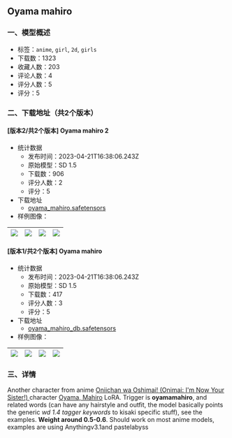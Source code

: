 ## Oyama mahiro
### 一、模型概述

- 标签：`anime`, `girl`, `2d`, `girls`
- 下载数：1323
- 收藏人数：203
- 评论人数：4
- 评分人数：5
- 评分：5

### 二、下载地址（共2个版本）

#### [版本2/共2个版本] Oyama mahiro 2

- 统计数据
  - 发布时间：2023-04-21T16:38:06.243Z
  - 原始模型：SD 1.5
  - 下载数：906
  - 评分人数：2
  - 评分：5
- 下载地址
  - [oyama_mahiro.safetensors](https://civitai.com/api/download/models/11214)
- 样例图像：

| <img src="https://image.civitai.com/xG1nkqKTMzGDvpLrqFT7WA/21b12d21-171e-401a-c1fe-2c2814524800/width=450/107966.jpeg" /> | <img src="https://image.civitai.com/xG1nkqKTMzGDvpLrqFT7WA/151f9d2d-8fe2-43aa-5827-dc74e0f8eb00/width=450/107965.jpeg" /> | <img src="https://image.civitai.com/xG1nkqKTMzGDvpLrqFT7WA/9517357f-5854-4cba-7422-05cee44a7800/width=450/107964.jpeg" /> | <img src="https://image.civitai.com/xG1nkqKTMzGDvpLrqFT7WA/ccefd3ab-31b3-4d2f-4e3b-d592596bf400/width=450/107962.jpeg" /> |
| ---- | ---- | ---- | ---- |

#### [版本1/共2个版本] Oyama mahiro

- 统计数据
  - 发布时间：2023-04-21T16:38:06.243Z
  - 原始模型：SD 1.5
  - 下载数：417
  - 评分人数：3
  - 评分：5
- 下载地址
  - [oyama_mahiro_db.safetensors](https://civitai.com/api/download/models/9370)
- 样例图像：

| <img src="https://image.civitai.com/xG1nkqKTMzGDvpLrqFT7WA/de7d7e83-d897-4945-1b99-e2a48a5f5900/width=450/90054.jpeg" /> | <img src="https://image.civitai.com/xG1nkqKTMzGDvpLrqFT7WA/2c9cafa8-a7b1-49d4-d624-7d9769bf5900/width=450/90059.jpeg" /> | <img src="https://image.civitai.com/xG1nkqKTMzGDvpLrqFT7WA/e2766aef-e8d2-47a2-df05-0be186531600/width=450/90057.jpeg" /> | <img src="https://image.civitai.com/xG1nkqKTMzGDvpLrqFT7WA/a00bf029-94cc-444a-1794-5386faef2e00/width=450/90056.jpeg" /> |
| ---- | ---- | ---- | ---- |


### 三、详情
<p>Another character from anime <a target="_blank" rel="ugc" href="https://myanimelist.net/anime/51678/Oniichan_wa_Oshimai">Oniichan wa Oshimai! (Onimai: I'm Now Your Sister!) </a>character <a target="_blank" rel="ugc" href="https://myanimelist.net/character/161357/Mahiro_Oyama"><u>Oyama, Mahiro</u></a> LoRA. Trigger is <strong>oyamamahiro</strong>, and related words (can have any hairstyle and outfit, the model basically points the generic <em>wd 1.4 tagger keywords</em> to kisaki specific stuff), see the examples. <strong>Weight around 0.5-0.6</strong>. Should work on most anime models, examples are using Anythingv3.1and pastelabyss</p>